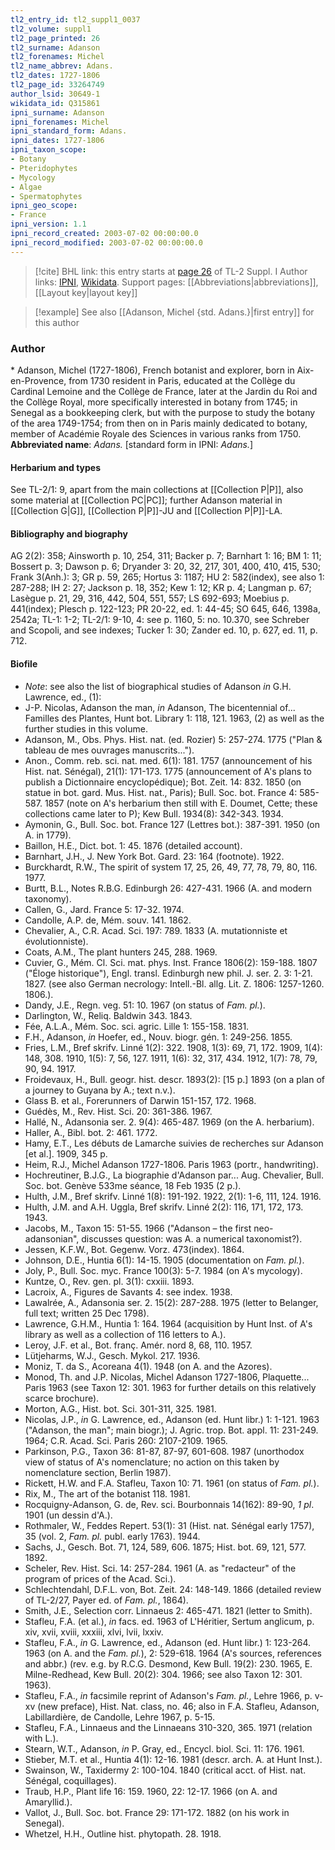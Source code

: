 ```yaml
---
tl2_entry_id: tl2_suppl1_0037
tl2_volume: suppl1
tl2_page_printed: 26
tl2_surname: Adanson
tl2_forenames: Michel
tl2_name_abbrev: Adans.
tl2_dates: 1727-1806
tl2_page_id: 33264749
author_lsid: 30649-1
wikidata_id: Q315861
ipni_surname: Adanson
ipni_forenames: Michel
ipni_standard_form: Adans.
ipni_dates: 1727-1806
ipni_taxon_scope: 
- Botany
- Pteridophytes
- Mycology
- Algae
- Spermatophytes
ipni_geo_scope: 
- France
ipni_version: 1.1
ipni_record_created: 2003-07-02 00:00:00.0
ipni_record_modified: 2003-07-02 00:00:00.0
---
```


> [!cite] BHL link: this entry starts at [page 26](https://www.biodiversitylibrary.org/page/33264749) of TL-2 Suppl. I
> Author links: [IPNI](https://www.ipni.org/a/30649-1), [Wikidata](https://www.wikidata.org/wiki/Q315861). Support pages: [[Abbreviations|abbreviations]], [[Layout key|layout key]]

> [!example] See also [[Adanson, Michel {std. Adans.}|first entry]] for this author

### Author

\* Adanson, Michel (1727-1806), French botanist and explorer, born in Aix-en-Provence, from 1730 resident in Paris, educated at the Collège du Cardinal Lemoine and the Collège de France, later at the Jardin du Roi and the Collège Royal, more specifically interested in botany from 1745; in Senegal as a bookkeeping clerk, but with the purpose to study the botany of the area 1749-1754; from then on in Paris mainly dedicated to botany, member of Académie Royale des Sciences in various ranks from 1750. 
**Abbreviated name**: *Adans.* \[standard form in IPNI: *Adans.*\]

#### Herbarium and types

See TL-2/1: 9, apart from the main collections at [[Collection P|P]], also some material at [[Collection PC|PC]]; further Adanson material in [[Collection G|G]], [[Collection P|P]]-JU and [[Collection P|P]]-LA.

#### Bibliography and biography

AG 2(2): 358; Ainsworth p. 10, 254, 311; Backer p. 7; Barnhart 1: 16; BM 1: 11; Bossert p. 3; Dawson p. 6; Dryander 3: 20, 32, 217, 301, 400, 410, 415, 530; Frank 3(Anh.): 3; GR p. 59, 265; Hortus 3: 1187; HU 2: 582(index), see also 1: 287-288; IH 2: 27; Jackson p. 18, 352; Kew 1: 12; KR p. 4; Langman p. 67; Lasègue p. 21, 29, 316, 442, 504, 551, 557; LS 692-693; Moebius p. 441(index); Plesch p. 122-123; PR 20-22, ed. 1: 44-45; SO 645, 646, 1398a, 2542a; TL-1: 1-2; TL-2/1: 9-10, 4: see p. 1160, 5: no. 10.370, see Schreber and Scopoli, and see indexes; Tucker 1: 30; Zander ed. 10, p. 627, ed. 11, p. 712.

#### Biofile

- *Note*: see also the list of biographical studies of Adanson *in* G.H. Lawrence, ed., (1):
- J-P. Nicolas, Adanson the man, *in* Adanson, The bicentennial of... Familles des Plantes, Hunt bot. Library 1: 118, 121. 1963, (2) as well as the further studies in this volume.
- Adanson, M., Obs. Phys. Hist. nat. (ed. Rozier) 5: 257-274. 1775 ("Plan & tableau de mes ouvrages manuscrits...").
- Anon., Comm. reb. sci. nat. med. 6(1): 181. 1757 (announcement of his Hist. nat. Sénégal), 21(1): 171-173. 1775 (announcement of A's plans to publish a Dictionnaire encyclopédique); Bot. Zeit. 14: 832. 1850 (on statue in bot. gard. Mus. Hist. nat., Paris); Bull. Soc. bot. France 4: 585-587. 1857 (note on A's herbarium then still with E. Doumet, Cette; these collections came later to P); Kew Bull. 1934(8): 342-343. 1934.
- Aymonin, G., Bull. Soc. bot. France 127 (Lettres bot.): 387-391. 1950 (on A. in 1779).
- Baillon, H.E., Dict. bot. 1: 45. 1876 (detailed account).
- Barnhart, J.H., J. New York Bot. Gard. 23: 164 (footnote). 1922.
- Burckhardt, R.W., The spirit of system 17, 25, 26, 49, 77, 78, 79, 80, 116. 1977.
- Burtt, B.L., Notes R.B.G. Edinburgh 26: 427-431. 1966 (A. and modern taxonomy).
- Callen, G., Jard. France 5: 17-32. 1974.
- Candolle, A.P. de, Mém. souv. 141. 1862.
- Chevalier, A., C.R. Acad. Sci. 197: 789. 1833 (A. mutationniste et évolutionniste).
- Coats, A.M., The plant hunters 245, 288. 1969.
- Cuvier, G., Mém. Cl. Sci. mat. phys. Inst. France 1806(2): 159-188. 1807 ("Éloge historique"), Engl. transl. Edinburgh new phil. J. ser. 2. 3: 1-21. 1827. (see also German necrology: Intell.-Bl. allg. Lit. Z. 1806: 1257-1260. 1806.).
- Dandy, J.E., Regn. veg. 51: 10. 1967 (on status of *Fam. pl.*).
- Darlington, W., Reliq. Baldwin 343. 1843.
- Fée, A.L.A., Mém. Soc. sci. agric. Lille 1: 155-158. 1831.
- F.H., Adanson, *in* Hoefer, ed., Nouv. biogr. gén. 1: 249-256. 1855.
- Fries, L.M., Bref skrifv. Linné 1(2): 322. 1908, 1(3): 69, 71, 172. 1909, 1(4): 148, 308. 1910, 1(5): 7, 56, 127. 1911, 1(6): 32, 317, 434. 1912, 1(7): 78, 79, 90, 94. 1917.
- Froidevaux, H., Bull. geogr. hist. descr. 1893(2): \[15 p.\] 1893 (on a plan of a journey to Guyana by A.; text n.v.).
- Glass B. et al., Forerunners of Darwin 151-157, 172. 1968.
- Guédès, M., Rev. Hist. Sci. 20: 361-386. 1967.
- Hallé, N., Adansonia ser. 2. 9(4): 465-487. 1969 (on the A. herbarium).
- Haller, A., Bibl. bot. 2: 461. 1772.
- Hamy, E.T., Les débuts de Lamarche suivies de recherches sur Adanson \[et al.\]. 1909, 345 p.
- Heim, R.J., Michel Adanson 1727-1806. Paris 1963 (portr., handwriting).
- Hochreutiner, B.J.G., La biographie d'Adanson par... Aug. Chevalier, Bull. Soc. bot. Genève 533me séance, 18 Feb 1935 (2 p.).
- Hulth, J.M., Bref skrifv. Linné 1(8): 191-192. 1922, 2(1): 1-6, 111, 124. 1916.
- Hulth, J.M. and A.H. Uggla, Bref skrifv. Linné 2(2): 116, 171, 172, 173. 1943.
- Jacobs, M., Taxon 15: 51-55. 1966 ("Adanson – the first neo-adansonian", discusses question: was A. a numerical taxonomist?).
- Jessen, K.F.W., Bot. Gegenw. Vorz. 473(index). 1864.
- Johnson, D.E., Huntia 6(1): 14-15. 1905 (documentation on *Fam. pl.*).
- Joly, P., Bull. Soc. myc. France 100(3): 5-7. 1984 (on A's mycology).
- Kuntze, O., Rev. gen. pl. 3(1): cxxiii. 1893.
- Lacroix, A., Figures de Savants 4: see index. 1938.
- Lawalrée, A., Adansonia ser. 2. 15(2): 287-288. 1975 (letter to Belanger, full text; written 25 Dec 1798).
- Lawrence, G.H.M., Huntia 1: 164. 1964 (acquisition by Hunt Inst. of A's library as well as a collection of 116 letters to A.).
- Leroy, J.F. et al., Bot. franç. Amér. nord 8, 68, 110. 1957.
- Lütjeharms, W.J., Gesch. Mykol. 217. 1936.
- Moniz, T. da S., Acoreana 4(1). 1948 (on A. and the Azores).
- Monod, Th. and J.P. Nicolas, Michel Adanson 1727-1806, Plaquette... Paris 1963 (see Taxon 12: 301. 1963 for further details on this relatively scarce brochure).
- Morton, A.G., Hist. bot. Sci. 301-311, 325. 1981.
- Nicolas, J.P., *in* G. Lawrence, ed., Adanson (ed. Hunt libr.) 1: 1-121. 1963 ("Adanson, the man"; main biogr.); J. Agric. trop. Bot. appl. 11: 231-249. 1964; C.R. Acad. Sci. Paris 260: 2107-2109. 1965.
- Parkinson, P.G., Taxon 36: 81-87, 87-97, 601-608. 1987 (unorthodox view of status of A's nomenclature; no action on this taken by nomenclature section, Berlin 1987).
- Rickett, H.W. and F.A. Stafleu, Taxon 10: 71. 1961 (on status of *Fam. pl.*).
- Rix, M., The art of the botanist 118. 1981.
- Rocquigny-Adanson, G. de, Rev. sci. Bourbonnais 14(162): 89-90, *1 pl*. 1901 (un dessin d'A.).
- Rothmaler, W., Feddes Repert. 53(1): 31 (Hist. nat. Sénégal early 1757), 35 (vol. 2, *Fam. pl.* publ. early 1763). 1944.
- Sachs, J., Gesch. Bot. 71, 124, 589, 606. 1875; Hist. bot. 69, 121, 577. 1892.
- Scheler, Rev. Hist. Sci. 14: 257-284. 1961 (A. as "redacteur" of the program of prices of the Acad. Sci.).
- Schlechtendahl, D.F.L. von, Bot. Zeit. 24: 148-149. 1866 (detailed review of TL-2/27, Payer ed. of *Fam. pl.*, 1864).
- Smith, J.E., Selection corr. Linnaeus 2: 465-471. 1821 (letter to Smith).
- Stafleu, F.A. (et al.), *in* facs. ed. 1963 of L'Héritier, Sertum anglicum, p. xiv, xvii, xviii, xxxiii, xlvi, lvii, lxxiv.
- Stafleu, F.A., *in* G. Lawrence, ed., Adanson (ed. Hunt libr.) 1: 123-264. 1963 (on A. and the *Fam. pl.*), 2: 529-618. 1964 (A's sources, references and abbr.) (rev. e.g. by R.C.G. Desmond, Kew Bull. 19(2): 230. 1965, E. Milne-Redhead, Kew Bull. 20(2): 304. 1966; see also Taxon 12: 301. 1963).
- Stafleu, F.A., *in* facsimile reprint of Adanson's *Fam. pl.*, Lehre 1966, p. v-xv (new preface), Hist. Nat. class, no. 46; also in F.A. Stafleu, Adanson, Labillardière, de Candolle, Lehre 1967, p. 5-15.
- Stafleu, F.A., Linnaeus and the Linnaeans 310-320, 365. 1971 (relation with L.).
- Stearn, W.T., Adanson, *in* P. Gray, ed., Encycl. biol. Sci. 11: 176. 1961.
- Stieber, M.T. et al., Huntia 4(1): 12-16. 1981 (descr. arch. A. at Hunt Inst.).
- Swainson, W., Taxidermy 2: 100-104. 1840 (critical acct. of Hist. nat. Sénégal, coquillages).
- Traub, H.P., Plant life 16: 159. 1960, 22: 12-17. 1966 (on A. and Amaryllid.).
- Vallot, J., Bull. Soc. bot. France 29: 171-172. 1882 (on his work in Senegal).
- Whetzel, H.H., Outline hist. phytopath. 28. 1918.

